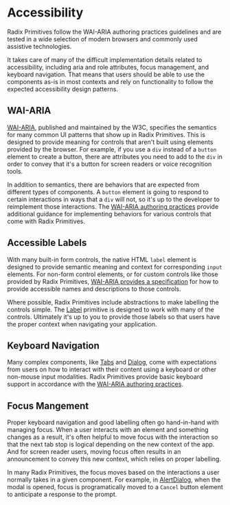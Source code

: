 # Accessibility

Radix Primitives follow the WAI-ARIA authoring practices guidelines and are tested in a wide selection of modern browsers and commonly used assistive technologies.

It takes care of many of the difficult implementation details related to accessibility, including aria and role attributes, focus management, and keyboard navigation. That means that users should be able to use the components as-is in most contexts and rely on functionality to follow the expected accessibility design patterns.

## WAI-ARIA

[WAI-ARIA](https://www.w3.org/TR/wai-aria-1.2/), published and maintained by the W3C, specifies the semantics for many common UI patterns that show up in Radix Primitives. This is designed to provide meaning for controls that aren't built using elements provided by the browser. For example, if you use a `div` instead of a `button` element to create a button, there are attributes you need to add to the `div` in order to convey that it's a button for screen readers or voice recognition tools.

In addition to semantics, there are behaviors that are expected from different types of components. A `button` element is going to respond to certain interactions in ways that a `div` will not, so it's up to the developer to reimplement those interactions. The [WAI-ARIA authoring practices](https://www.w3.org/WAI/ARIA/apg/) provide additional guidance for implementing behaviors for various controls that come with Radix Primitives.

## Accessible Labels

With many built-in form controls, the native HTML `label` element is designed to provide semantic meaning and context for corresponding `input` elements. For non-form control elements, or for custom controls like those provided by Radix Primitives, [WAI-ARIA provides a specification](https://www.w3.org/TR/wai-aria-1.2/#namecalculation) for how to provide accessible names and descriptions to those controls.

Where possible, Radix Primitives include abstractions to make labelling the controls simple. The [Label](../components/label.md) primitive is designed to work with many of the controls. Ultimately it's up to you to provide those labels so that users have the proper context when navigating your application.

## Keyboard Navigation

Many complex components, like [Tabs](../components/tabs.md) and [Dialog](../components/dialog.md), come with expectations from users on how to interact with their content using a keyboard or other non-mouse input modalities. Radix Primitives provide basic keyboard support in accordance with the [WAI-ARIA authoring practices](https://www.w3.org/WAI/ARIA/apg/).

## Focus Mangement

Proper keyboard navigation and good labelling often go hand-in-hand with managing focus. When a user interacts with an element and something changes as a result, it's often helpful to move focus with the interaction so that the next tab stop is logical depending on the new context of the app. And for screen reader users, moving focus often results in an announcement to convey this new context, which relies on proper labelling.

In many Radix Primitives, the focus moves based on the interactions a user normally takes in a given component. For example, in [AlertDialog](../components/alert-dialog.md), when the modal is opened, focus is programatically moved to a `Cancel` button element to anticipate a response to the prompt.
